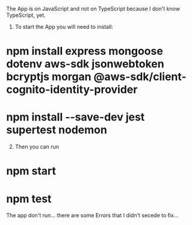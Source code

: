 The App is on JavaScript and not on TypeScript because I don't know TypeScript, yet.

1. To start the App you will need to install:

# npm install express mongoose dotenv aws-sdk jsonwebtoken bcryptjs morgan @aws-sdk/client-cognito-identity-provider

# npm install --save-dev jest supertest nodemon

2. Then you can run

# npm start

# npm test


The app don't run... there are some Errors that I didn't secede to fix...
